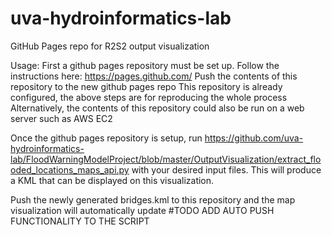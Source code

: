 # uva-hydroinformatics-lab
GitHub Pages repo for R2S2 output visualization 

Usage:
  First a github pages repository must be set up. Follow the instructions here: https://pages.github.com/
  Push the contents of this repository to the new github pages repo
    This repository is already configured, the above steps are for reproducing the whole process
    Alternatively, the contents of this repository could also be run on a web server such as AWS EC2
  
  Once the github pages repository is setup, run https://github.com/uva-hydroinformatics-lab/FloodWarningModelProject/blob/master/OutputVisualization/extract_flooded_locations_maps_api.py
  with your desired input files. This will produce a KML that can be displayed on this visualization.
  
  Push the newly generated bridges.kml to this repository and the map visualization will automatically update
  #TODO ADD AUTO PUSH FUNCTIONALITY TO THE SCRIPT

